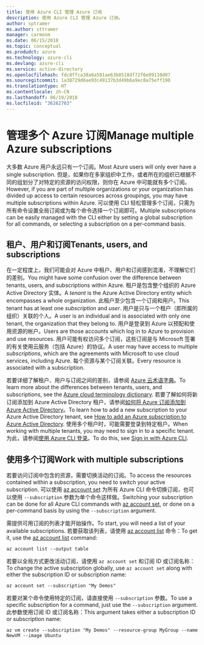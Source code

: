```yaml
---
title: 使用 Azure CLI 管理 Azure 订阅
description: 使用 Azure CLI 管理 Azure 订阅。
author: sptramer
ms.author: sttramer
manager: carmonm
ms.date: 06/15/2018
ms.topic: conceptual
ms.produdct: azure
ms.technology: azure-cli
ms.devlang: azure-cli
ms.service: active-directory
ms.openlocfilehash: fdc8ffca38a6a581ae63b0518df72f6e09110d07
ms.sourcegitcommit: 1a38729d6ae93c49137b3d49b6a9ec8a75eff190
ms.translationtype: HT
ms.contentlocale: zh-CN
ms.lasthandoff: 06/19/2018
ms.locfileid: "36262703"
---
```

# <a name="manage-multiple-azure-subscriptions"></a><span data-ttu-id="1a2e2-103">管理多个 Azure 订阅</span><span class="sxs-lookup"><span data-stu-id="1a2e2-103">Manage multiple Azure subscriptions</span></span>

<span data-ttu-id="1a2e2-104">大多数 Azure 用户永远只有一个订阅。</span><span class="sxs-lookup"><span data-stu-id="1a2e2-104">Most Azure users will only ever have a single subscription.</span></span> <span data-ttu-id="1a2e2-105">但是，如果你在多家组织中工作，或者所在的组织已根据不同的组划分了对特定的资源的访问权限，则你在 Azure 中可能就有多个订阅。</span><span class="sxs-lookup"><span data-stu-id="1a2e2-105">However, if you are part of multiple organizations or your organization has divided up access to certain resources across groupings, you may have multiple subscriptions within Azure.</span></span> <span data-ttu-id="1a2e2-106">可以使用 CLI 轻松管理多个订阅，只需为所有命令设置全局订阅或为每个命令选择一个订阅即可。</span><span class="sxs-lookup"><span data-stu-id="1a2e2-106">Multiple subscriptions can be easily managed with the CLI either by setting a global subscription for all commands, or selecting a subscription on a per-command basis.</span></span>

## <a name="tenants-users-and-subscriptions"></a><span data-ttu-id="1a2e2-107">租户、用户和订阅</span><span class="sxs-lookup"><span data-stu-id="1a2e2-107">Tenants, users, and subscriptions</span></span>

<span data-ttu-id="1a2e2-108">在一定程度上，我们可能会对 Azure 中租户、用户和订阅感到混淆，不理解它们的差别。</span><span class="sxs-lookup"><span data-stu-id="1a2e2-108">You might have some confusion over the difference between tenants, users, and subscriptions within Azure.</span></span> <span data-ttu-id="1a2e2-109">租户是包含整个组织的 Azure Active Directory 实体。</span><span class="sxs-lookup"><span data-stu-id="1a2e2-109">A _tenant_ is the Azure Active Directory entity which encompasses a whole organization.</span></span> <span data-ttu-id="1a2e2-110">此租户至少包含一个订阅和用户。</span><span class="sxs-lookup"><span data-stu-id="1a2e2-110">This tenant has at least one _subscription_ and _user_.</span></span> <span data-ttu-id="1a2e2-111">用户是只与一个租户（即所属的组织）关联的个人。</span><span class="sxs-lookup"><span data-stu-id="1a2e2-111">A user is an individual and is associated with only one tenant, the organization that they belong to.</span></span> <span data-ttu-id="1a2e2-112">用户是登录到 Azure 以预配和使用资源的帐户。</span><span class="sxs-lookup"><span data-stu-id="1a2e2-112">Users are those accounts which log in to Azure to provision and use resources.</span></span>
<span data-ttu-id="1a2e2-113">用户可能有权访问多个订阅，这些订阅是与 Microsoft 签署的有关使用云服务（包括 Azure）的协议。</span><span class="sxs-lookup"><span data-stu-id="1a2e2-113">A user may have access to multiple _subscriptions_, which are the agreements with Microsoft to use cloud services, including Azure.</span></span> <span data-ttu-id="1a2e2-114">每个资源与某个订阅关联。</span><span class="sxs-lookup"><span data-stu-id="1a2e2-114">Every resource is associated with a subscription.</span></span>

<span data-ttu-id="1a2e2-115">若要详细了解租户、用户与订阅之间的差别，请参阅 [Azure 云术语字典](/azure/azure-glossary-cloud-terminology)。</span><span class="sxs-lookup"><span data-stu-id="1a2e2-115">To learn more about the differences between tenants, users, and subscriptions, see the [Azure cloud terminology dictionary](/azure/azure-glossary-cloud-terminology).</span></span>  <span data-ttu-id="1a2e2-116">若要了解如何将新订阅添加到 Azure Active Directory 租户，请参阅[如何将 Azure 订阅添加到 Azure Active Directory](/azure/active-directory/active-directory-how-subscriptions-associated-directory)。</span><span class="sxs-lookup"><span data-stu-id="1a2e2-116">To learn how to add a new subscription to your Azure Active Directory tenant, see [How to add an Azure subscription to Azure Active Directory](/azure/active-directory/active-directory-how-subscriptions-associated-directory).</span></span>
<span data-ttu-id="1a2e2-117">使用多个租户时，可能需要登录到特定租户。</span><span class="sxs-lookup"><span data-stu-id="1a2e2-117">When working with multiple tenants, you may need to sign in to a specific tenant.</span></span> <span data-ttu-id="1a2e2-118">为此，请参阅[使用 Azure CLI 登录](/cli/azure/authenticate-azure-cli)。</span><span class="sxs-lookup"><span data-stu-id="1a2e2-118">To do this, see [Sign in with Azure CLI](/cli/azure/authenticate-azure-cli).</span></span>

## <a name="work-with-multiple-subscriptions"></a><span data-ttu-id="1a2e2-119">使用多个订阅</span><span class="sxs-lookup"><span data-stu-id="1a2e2-119">Work with multiple subscriptions</span></span>

<span data-ttu-id="1a2e2-120">若要访问订阅中包含的资源，需要切换活动的订阅。</span><span class="sxs-lookup"><span data-stu-id="1a2e2-120">To access the resources contained within a subscription, you need to switch your active subscription.</span></span> <span data-ttu-id="1a2e2-121">可以使用 [az account set](/cli/azure/account#az-account-set) 为所有 Azure CLI 命令切换订阅，也可以使用 `--subscription` 参数为单个命令这样做。</span><span class="sxs-lookup"><span data-stu-id="1a2e2-121">Switching your subscription can be done for all Azure CLI commands with [az account set](/cli/azure/account#az-account-set), or done on a per-command basis by using the `--subscription` argument.</span></span>

<span data-ttu-id="1a2e2-122">需提供可用订阅的列表才能开始操作。</span><span class="sxs-lookup"><span data-stu-id="1a2e2-122">To start, you will need a list of your available subscriptions.</span></span> <span data-ttu-id="1a2e2-123">若要获取该列表，请使用 [az account list](/cli/azure/account#az-account-list) 命令：</span><span class="sxs-lookup"><span data-stu-id="1a2e2-123">To get it, use the [az account list](/cli/azure/account#az-account-list) command:</span></span>

```azurecli-interactive
az account list --output table
```

<span data-ttu-id="1a2e2-124">若要以全局方式更改活动订阅，请使用 `az account set` 和订阅 ID 或订阅名称：</span><span class="sxs-lookup"><span data-stu-id="1a2e2-124">To change the active subscription globally, use `az account set` along with either the subscription ID or subscription name:</span></span>

```azurecli-interactive
az account set --subscription "My Demos"
```

<span data-ttu-id="1a2e2-125">若要对某个命令使用特定的订阅，请直接使用 `--subscription` 参数。</span><span class="sxs-lookup"><span data-stu-id="1a2e2-125">To use a specific subscription for a command, just use the `--subscription` argument.</span></span> <span data-ttu-id="1a2e2-126">此参数使用订阅 ID 或订阅名称：</span><span class="sxs-lookup"><span data-stu-id="1a2e2-126">This argument takes either a subscription ID or subscription name:</span></span>

```azurecli-interactive
az vm create --subscription "My Demos" --resource-group MyGroup --name NewVM --image Ubuntu
```
